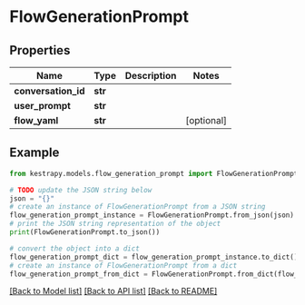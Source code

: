 # FlowGenerationPrompt


## Properties

Name | Type | Description | Notes
------------ | ------------- | ------------- | -------------
**conversation_id** | **str** |  | 
**user_prompt** | **str** |  | 
**flow_yaml** | **str** |  | [optional] 

## Example

```python
from kestrapy.models.flow_generation_prompt import FlowGenerationPrompt

# TODO update the JSON string below
json = "{}"
# create an instance of FlowGenerationPrompt from a JSON string
flow_generation_prompt_instance = FlowGenerationPrompt.from_json(json)
# print the JSON string representation of the object
print(FlowGenerationPrompt.to_json())

# convert the object into a dict
flow_generation_prompt_dict = flow_generation_prompt_instance.to_dict()
# create an instance of FlowGenerationPrompt from a dict
flow_generation_prompt_from_dict = FlowGenerationPrompt.from_dict(flow_generation_prompt_dict)
```
[[Back to Model list]](../README.md#documentation-for-models) [[Back to API list]](../README.md#documentation-for-api-endpoints) [[Back to README]](../README.md)


